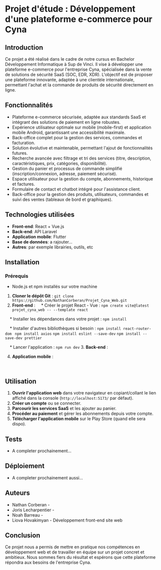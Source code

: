 # Projet d'étude : Développement d'une plateforme e-commerce pour Cyna

## Introduction

Ce projet a été réalisé dans le cadre de notre cursus en Bachelor Développement Informatique à Sup de Vinci. Il vise à développer une plateforme e-commerce pour l'entreprise Cyna, spécialisée dans la vente de solutions de sécurité SaaS (SOC, EDR, XDR). L'objectif est de proposer une plateforme innovante, adaptée à une clientèle internationale, permettant l'achat et la commande de produits de sécurité directement en ligne.

## Fonctionnalités

* Plateforme e-commerce sécurisée, adaptée aux standards SaaS et intégrant des solutions de paiement en ligne robustes.
* Expérience utilisateur optimale sur mobile (mobile-first) et application mobile Android, garantissant une accessibilité maximale.
* Back-office complet pour la gestion des services, commandes et facturation.
* Solution évolutive et maintenable, permettant l'ajout de fonctionnalités futures.
* Recherche avancée avec filtrage et tri des services (titre, description, caractéristiques, prix, catégories, disponibilité).
* Gestion du panier et processus de commande simplifié (inscription/connexion, adresse, paiement sécurisé).
* Espace utilisateur pour la gestion du compte, abonnements, historique et factures.
* Formulaire de contact et chatbot intégré pour l'assistance client.
* Back-office pour la gestion des produits, utilisateurs, commandes et suivi des ventes (tableaux de bord et graphiques).

## Technologies utilisées

* **Front-end**: React + Vue.js
* **Back-end**: API Laravel
* **Application mobile**: Flutter
* **Base de données**: a rajouter...
* **Autres**: par exemple librairies, outils, etc

## Installation

### Prérequis

* Node.js et npm installés sur votre machine

1. **Cloner le dépôt Git** : `git clone https://github.com/NathanCorberan/Projet_Cyna_Web.git`
2. **Front-end** :
    * Créer le projet React - Vue : `npm create vite@latest projet_cyna_web -- --template react`

    * Installer les dépendances dans votre projet : `npm install`

    * Installer d'autres bibliothèques si besoin : `npm install react-router-dom ` `npm install axios` `npm install eslint --save-dev` `npm install --save-dev prettier`

    * Lancer l'application : `npm run dev`
3. **Back-end** :

4. **Application mobile** :

   
## Utilisation

1. **Ouvrir l'application web** dans votre navigateur en copiant/collant le lien affiché dans la console (`http://localhost:5173/` par défaut).
2. **Créer un compte** ou se connecter.
3. **Parcourir les services SaaS** et les ajouter au panier.
4. **Procéder au paiement** et gérer les abonnements depuis votre compte.
5. **Télécharger l'application mobile** sur le Play Store (quand elle sera dispo).

## Tests

* A completer prochainement...

## Déploiement

* A completer prochainement aussi...

## Auteurs

* Nathan Corberan -
* Joris Lecharpentier -
* Noah Barreau -
* Liova Hovakimyan - Développement front-end site web

## Conclusion

Ce projet nous a permis de mettre en pratique nos compétences en développement web et de travailler en équipe sur un projet concret et ambitieux. Nous sommes fiers du résultat et espérons que cette plateforme répondra aux besoins de l'entreprise Cyna.